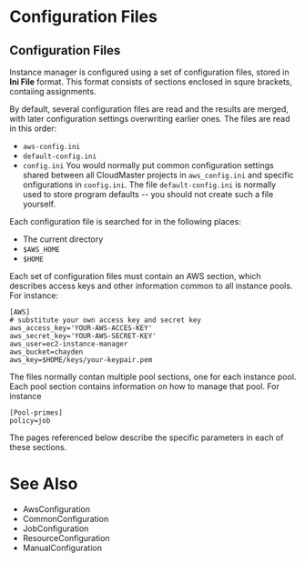 # Configuration Files #

## Configuration Files ##

Instance manager is configured using a set of configuration files, stored in **Ini File** format.  This format consists of sections enclosed in squre brackets, contaiing assignments.

By default, several configuration files are read and the results are merged, with later configuration settings overwriting earlier ones.  The files are read in this order:
  * `aws-config.ini`
  * `default-config.ini`
  * `config.ini`
You would normally put common configuration settings shared between all CloudMaster projects in `aws_config.ini` and specific onfigurations in `config.ini`.  The file `default-config.ini` is normally used to store program defaults -- you should not create such a file yourself.

Each configuration file is searched for in the following places:
  * The current directory
  * `$AWS_HOME`
  * `$HOME`


Each set of configuration files must contain an AWS section, which describes access keys and other information common to all instance pools.  For instance:

```
[AWS]
# substitute your own access key and secret key
aws_access_key='YOUR-AWS-ACCES-KEY'
aws_secret_key='YOUR-AWS-SECRET-KEY'
aws_user=ec2-instance-manager
aws_bucket=chayden
aws_key=$HOME/keys/your-keypair.pem
```

The files normally contan multiple pool sections, one for each instance pool.  Each pool section contains information on how to manage that pool.  For instance

```
[Pool-primes]
policy=job
```

The pages referenced below describe the specific parameters in each of these sections.

# See Also #
  * AwsConfiguration
  * CommonConfiguration
  * JobConfiguration
  * ResourceConfiguration
  * ManualConfiguration